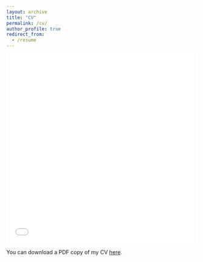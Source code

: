 ```yaml
---
layout: archive
title: "CV"
permalink: /cv/
author_profile: true
redirect_from:
  - /resume
---
```


<iframe src="/files/CV-DylanTerstege.pdf" width="100%" height="500" frameborder="no" border="0" marginwidth="0" marginheight="0"></iframe>

You can download a PDF copy of my CV [here](/files/CV-DylanTerstege.pdf).
